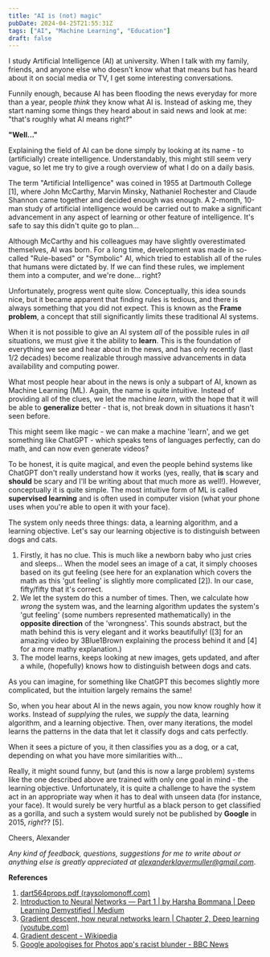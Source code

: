 ```yaml
---
title: "AI is (not) magic"
pubDate: 2024-04-25T21:55:31Z
tags: ["AI", "Machine Learning", "Education"]
draft: false
---
```


I study Artificial Intelligence (AI) at university. When I talk with my family, friends, and anyone else who doesn't know what that means but has heard about it on social media or TV, I get some interesting conversations. 

Funnily enough, because AI has been flooding the news everyday for more than a year, people *think* they know what AI is. Instead of asking me, they start naming some things they heard about in said news and look at me: "that's roughly what AI means right?"

**"Well..."**

Explaining the field of AI can be done simply by looking at its name - to (artificially) create intelligence. Understandably, this might still seem very vague, so let me try to give a rough overview of what I do on a daily basis.

The term "Artificial Intelligence" was coined in 1955 at Dartmouth College [1], where John McCarthy, Marvin Minsky, Nathaniel Rochester and Claude Shannon came together and decided enough was enough. A 2-month, 10-man study of artificial intelligence would be carried out to make a significant advancement in any aspect of learning or other feature of intelligence. It's safe to say this didn't quite go to plan...

Although McCarthy and his colleagues may have slightly overestimated themselves, AI was born. For a long time, development was made in so-called "Rule-based" or "Symbolic" AI, which tried to establish all of the rules that humans were dictated by. If we can find these rules, we implement them into a computer, and we're done... right?

Unfortunately, progress went quite slow. Conceptually, this idea sounds nice, but it became apparent that finding rules is tedious, and there is always something that you did not expect. This is known as the **Frame problem**, a concept that still significantly limits these traditional AI systems.

When it is not possible to give an AI system *all* of the possible rules in *all* situations, we must give it the ability to **learn**. This is the foundation of everything we see and hear about in the news, and has only recently (last 1/2 decades) become realizable through massive advancements in data availability and computing power. 

What most people hear about in the news is only a subpart of AI, known as Machine Learning (ML). Again, the name is quite intuitive. Instead of providing all of the clues, we let the machine *learn*, with the hope that it will be able to **generalize** better - that is, not break down in situations it hasn't seen before. 

This might seem like magic - we can make a machine 'learn', and we get something like ChatGPT - which speaks tens of languages perfectly, can do math, and can now even generate videos? 

To be honest, it is quite magical, and even the people behind systems like ChatGPT don't really understand how it works (yes, really, that **is** scary and **should** be scary and I'll be writing about that much more as well!). However, conceptually it is quite simple. The most intuitive form of ML is called **supervised learning** and is often used in computer vision (what your phone uses when you're able to open it with your face). 

The system only needs three things: data, a learning algorithm, and a learning objective. Let's say our learning objective is to distinguish between dogs and cats.

1) Firstly, it has no clue. This is much like a newborn baby who just cries and sleeps... When the model sees an image of a cat, it simply chooses based on its gut feeling (see here for an explanation which covers the math as this 'gut feeling' is slightly more complicated [2]). In our case, fifty/fifty that it's correct.
2) We let the system do this a number of times. Then, we calculate how *wrong* the system was, and the learning algorithm updates the system's 'gut feeling' (some numbers represented mathematically) in the **opposite direction** of the 'wrongness'. This sounds abstract, but the math behind this is very elegant and it works beautifully! ([3] for an amazing video by 3Blue1Brown explaining the process behind it and [4] for a more mathy explanation.)
3) The model learns, keeps looking at new images, gets updated, and after a while, (hopefully) knows how to distinguish between dogs and cats.

As you can imagine, for something like ChatGPT this becomes slightly more complicated, but the intuition largely remains the same!

So, when you hear about AI in the news again, you now know roughly how it works. Instead of *supplying* the rules, we *supply* the data, learning algorithm, and a learning objective. Then, over many iterations, the model learns the patterns in the data that let it classify dogs and cats perfectly. 

When it sees a picture of you, it then classifies you as a dog, or a cat, depending on what you have more similarities with... 

Really, it might sound funny, but (and this is now a large problem) systems like the one described above are trained with only one goal in mind - the learning objective. Unfortunately, it is quite a challenge to have the system act in an appropriate way when it has to deal with unseen data (for instance, your face). It would surely be very hurtful as a black person to get classified as a gorilla, and such a system would surely not be published by **Google** in 2015, *right*?? [5].

Cheers, Alexander

*Any kind of feedback, questions, suggestions for me to write about or anything else is greatly appreciated at alexanderklavermuller@gmail.com*. 


**References**
1. [dart564props.pdf (raysolomonoff.com)](https://raysolomonoff.com/dartmouth/boxa/dart564props.pdf)
2. [Introduction to Neural Networks — Part 1 | by Harsha Bommana | Deep Learning Demystified | Medium](https://medium.com/deep-learning-demystified/introduction-to-neural-networks-part-1-e13f132c6d7e)
3. [Gradient descent, how neural networks learn | Chapter 2, Deep learning (youtube.com)](https://www.youtube.com/watch?v=IHZwWFHWa-w)
4. [Gradient descent - Wikipedia](https://en.wikipedia.org/wiki/Gradient_descent)
5. [Google apologises for Photos app's racist blunder - BBC News](https://www.bbc.com/news/technology-33347866) 
